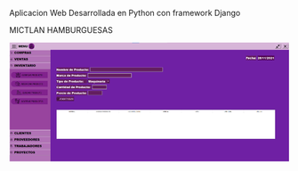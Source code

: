 Aplicacion Web Desarrollada en Python con framework Django

MICTLAN HAMBURGUESAS

![Cadena](https://github.com/ByPona/Proyecto-Constructora/blob/main/1.PNG)
